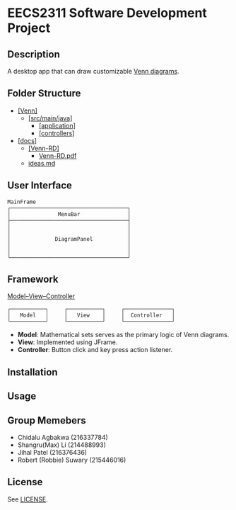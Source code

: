 # EECS2311 Software Development Project

## Description

A desktop app that can draw customizable [Venn diagrams](https://en.wikipedia.org/wiki/Venn_diagram).

## Folder Structure
* [[Venn]](/Venn)
  * [[src/main/java]](/Venn/src/main/java)
    * [[application]](/Venn/src/main/java/application)
    * [[controllers]](/Venn/src/main/java/controllers)
* [[docs]](/docs)
  * [[Venn-RD]](/docs/Venn-RD)
    * [Venn-RD.pdf](/docs/Venn-RD/Venn-RD.pdf)
  * [ideas.md](/docs/ideas.md)

## User Interface
```
MainFrame
┌─────────────────────────────────────┐
│               MenuBar               │
├─────────────────────────────────────┤
│                                     │
│                                     │
│              DiagramPanel           │
│                                     │
│                                     │
└─────────────────────────────────────┘
```
## Framework

[Model–View–Controller](https://en.wikipedia.org/wiki/Model%E2%80%93view%E2%80%93controller)

```
┌───────────┐     ┌───────────┐     ┌───────────────┐
│   Model   │     │   View    │     │  Controller   │
└───────────┘     └───────────┘     └───────────────┘
```

* **Model**: Mathematical sets serves as the primary logic of Venn diagrams.
* **View**: Implemented using JFrame.
* **Controller**: Button click and key press action listener.

## Installation

## Usage

## Group Memebers
* Chidalu Agbakwa (216337784)
* Shangru(Max) Li (214488993)
* Jihal Patel (216376436)
* Robert (Robbie) Suwary (215446016)

## License

See [LICENSE](/LICENSE).
